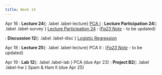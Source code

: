 ```yaml
---
title: Week 14
---
```



Apr 16
: **Lecture 24**{: .label .label-lecture} [PCA I](lecture/lec24)
: **Lecture Participation 24**{: .label .label-survey } [Lecture Participation 24](https://app.sli.do/event/hgbkXeE7X8eE5j9xNjMy8y/embed/polls/04917d64-44a0-4845-9d60-6eef0fd1bd88)
    : ([*Fa23 Note*](https://ds100.org/fa23-course-notes/pca_1/pca_1.html) - to be updated)

: **Discussion 12**{: .label .label-disc } [Logistic Regression](https://drive.google.com/file/d/1Ke_rEdJfdjFhCnZwN64bwYGtklKZRCj7/view?usp=sharing)

Apr 18
: **Lecture 25**{: .label .label-lecture} PCA II
    : ([*Fa23 Note*](https://ds100.org/fa23-course-notes/pca_2/pca_2.html) - to be updated)


Apr 19
: **Lab 12**{: .label .label-lab } PCA (due Apr 23)
: **Project B2**{: .label .label-hw } Spam & Ham II (due Apr 25)